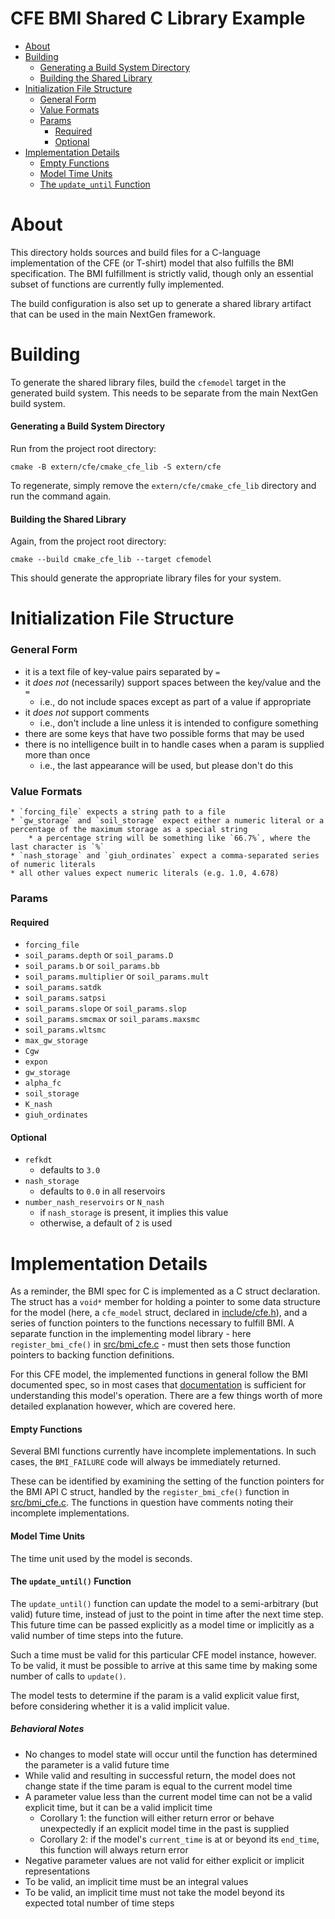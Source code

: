 # CFE BMI Shared C Library Example

* [About](#about)
* [Building](#building)
  * [Generating a Build System Directory](#generating-a-build-system-directory)
  * [Building the Shared Library](#building-the-shared-library)
* [Initialization File Structure](#initialization-file-structure)
  * [General Form](#general-form)
  * [Value Formats](#value-formats)
  * [Params](#params)
    * [Required](#required)
    * [Optional](#optional)
* [Implementation Details](#implementation-details)
  * [Empty Functions](#empty-functions)
  * [Model Time Units](#model-time-units)
  * [The `update_until` Function](#the-update_until-function)

# About

This directory holds sources and build files for a C-language implementation of the CFE (or T-shirt) model that also fulfills the BMI specification.  The BMI fulfillment is strictly valid, though only an essential subset of functions are currently fully implemented.  

The build configuration is also set up to generate a shared library artifact that can be used in the main NextGen framework.  

# Building

To generate the shared library files, build the `cfemodel` target in the generated build system.  This needs to be separate from the main NextGen build system.

#### Generating a Build System Directory

Run from the project root directory:

    cmake -B extern/cfe/cmake_cfe_lib -S extern/cfe
    
To regenerate, simply remove the `extern/cfe/cmake_cfe_lib` directory and run the command again.
 
#### Building the Shared Library

Again, from the project root directory:

    cmake --build cmake_cfe_lib --target cfemodel

This should generate the appropriate library files for your system.

# Initialization File Structure

### General Form

* it is a text file of key-value pairs separated by `=`
* it *does not* (necessarily) support spaces between the key/value and the `=`
  * i.e., do not include spaces except as part of a value if appropriate
* it *does not* support comments
  * i.e., don't include a line unless it is intended to configure something
* there are some keys that have two possible forms that may be used
* there is no intelligence built in to handle cases when a param is supplied more than once
  * i.e., the last appearance will be used, but please don't do this
  
### Value Formats
    * `forcing_file` expects a string path to a file
    * `gw_storage` and `soil_storage` expect either a numeric literal or a percentage of the maximum storage as a special string
        * a percentage string will be something like `66.7%`, where the last character is `%`
    * `nash_storage` and `giuh_ordinates` expect a comma-separated series of numeric literals
    * all other values expect numeric literals (e.g. 1.0, 4.678)

### Params

#### Required

* `forcing_file`
* `soil_params.depth` or `soil_params.D`
* `soil_params.b` or `soil_params.bb`
* `soil_params.multiplier` or `soil_params.mult`
* `soil_params.satdk`
* `soil_params.satpsi`
* `soil_params.slope` or `soil_params.slop`
* `soil_params.smcmax` or `soil_params.maxsmc`
* `soil_params.wltsmc`
* `max_gw_storage`
* `Cgw`
* `expon`
* `gw_storage`
* `alpha_fc`
* `soil_storage`
* `K_nash`
* `giuh_ordinates`

#### Optional

* `refkdt`
    * defaults to `3.0`
* `nash_storage` 
    * defaults to `0.0` in all reservoirs
* `number_nash_reservoirs` or `N_nash`
    * if `nash_storage` is present, it implies this value
    * otherwise, a default of `2` is used
    
# Implementation Details

As a reminder, the BMI spec for C is implemented as a C struct declaration.  The struct has a `void*` member for holding a pointer to some data structure for the model (here, a `cfe_model` struct, declared in [include/cfe.h](include/cfe.h)), and a series of function pointers to the functions necessary to fulfill BMI.  A separate function in the implementing model library - here `register_bmi_cfe()` in [src/bmi_cfe.c](src/bmi_cfe.c) - must then sets those function pointers to backing function definitions.

For this CFE model, the implemented functions in general follow the BMI documented spec, so in most cases that [documentation](https://bmi.readthedocs.io/en/latest/) is sufficient for understanding this model's operation.  There are a few things worth of more detailed explanation however, which are covered here.

#### Empty Functions

Several BMI functions currently have incomplete implementations.  In such cases, the `BMI_FAILURE` code will always be immediately returned.  

These can be identified by examining the setting of the function pointers for the BMI API C struct, handled by the `register_bmi_cfe()` function in [src/bmi_cfe.c](src/bmi_cfe.c).  The functions in question have comments noting their incomplete implementations.

#### Model Time Units

The time unit used by the model is seconds.


#### The `update_until()` Function

The `update_until()` function can update the model to a semi-arbitrary (but valid) future time, instead of just to the point in time after the next time step.  This future time can be passed explicitly as a model time or implicitly as a valid number of time steps into the future.  

Such a time must be valid for this particular CFE model instance, however.  To be valid, it must be possible to arrive at this same time by making some number of calls to `update()`.

The model tests to determine if the param is a valid explicit value first, before considering whether it is a valid implicit value.

##### Behavioral Notes

* No changes to model state will occur until the function has determined the parameter is a valid future time
* While valid and resulting in successful return, the model does not change state if the time param is equal to the current model time
* A parameter value less than the current model time can not be a valid explicit time, but it can be a valid implicit time
    * Corollary 1: the function will either return error or behave unexpectedly if an explicit model time in the past is supplied
    * Corollary 2: if the model's `current_time` is at or beyond its `end_time`, this function will always return error
* Negative parameter values are not valid for either explicit or implicit representations
* To be valid, an implicit time must be an integral values
* To be valid, an implicit time must not take the model beyond its expected total number of time steps